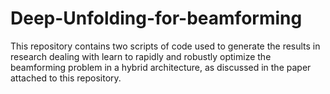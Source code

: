 # Deep-Unfolding-for-beamforming
This repository contains two scripts of code used to generate the results in research dealing with learn to rapidly and robustly optimize the beamforming problem in a hybrid architecture, as discussed in the paper attached to this repository.
